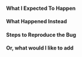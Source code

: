 <!--
Thanks for contributing to Piratenpartij Themes! Enter a clear title (e.g. "Search error when using plus sign") and proceed.
-->

#### What I Expected To Happen

#### What Happened Instead

#### Steps to Reproduce the Bug

#### Or, what would I like to add

<!--
PLEASE NOTE:
- These comments won't show up when you submit the issue.
- Try to add as much detail as possible. Be specific!
- If you're requesting a new feature, explain why you'd like it to be added.
-->